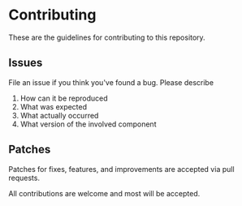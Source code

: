 # Contributing

These are the guidelines for contributing to this repository.

## Issues

File an issue if you think you've found a bug. Please describe

1. How can it be reproduced
2. What was expected
3. What actually occurred
4. What version of the involved component

## Patches

Patches for fixes, features, and improvements are accepted via pull requests.

All contributions are welcome and most will be accepted.



